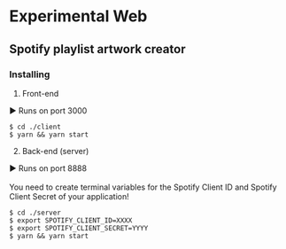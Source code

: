 # Experimental Web
## Spotify playlist artwork creator

### Installing

1.  Front-end

▶️ Runs on port 3000

```
$ cd ./client
$ yarn && yarn start
```

2.  Back-end (server)

▶️ Runs on port 8888<br /><br />
You need to create terminal variables for the Spotify Client ID and Spotify Client Secret of your application!

```
$ cd ./server
$ export SPOTIFY_CLIENT_ID=XXXX
$ export SPOTIFY_CLIENT_SECRET=YYYY
$ yarn && yarn start
```
